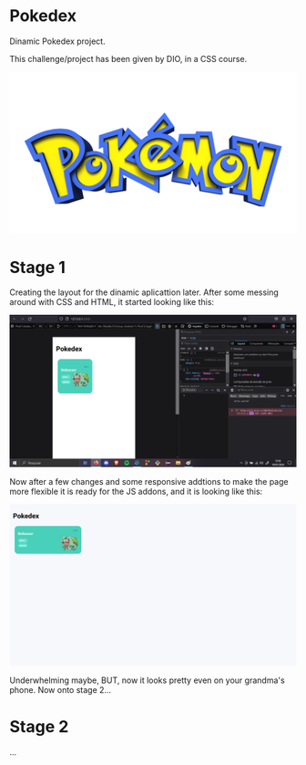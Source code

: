 # Pokedex
Dinamic Pokedex project.

 This challenge/project has been given by DIO, in a CSS course.

<img src="./assets/imgs/pokemon-logo.png">

# Stage 1

 Creating the layout for the dinamic aplicattion later. After some messing around with CSS and HTML, it started looking like this:

 <img src="./assets/imgs/progresso-pokedex1.png">

  Now after a few changes and some responsive addtions to make the page more flexible it is ready for the JS addons, and it is looking like this:

  <img src="./assets/imgs/progresso-pokedex2.png">

   Underwhelming maybe, BUT, now it looks pretty even on your grandma's phone. Now onto stage 2...

   # Stage 2

   ...